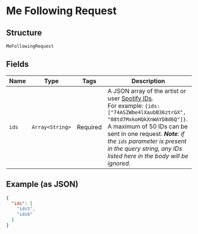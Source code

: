 
# Me Following Request

## Structure

`MeFollowingRequest`

## Fields

| Name | Type | Tags | Description |
|  --- | --- | --- | --- |
| `ids` | `Array<String>` | Required | A JSON array of the artist or user [Spotify IDs](/documentation/web-api/concepts/spotify-uris-ids).<br>For example: `{ids:["74ASZWbe4lXaubB36ztrGX", "08td7MxkoHQkXnWAYD8d6Q"]}`. A maximum of 50 IDs can be sent in one request. _**Note**: if the `ids` parameter is present in the query string, any IDs listed here in the body will be ignored._ |

## Example (as JSON)

```json
{
  "ids": [
    "ids5",
    "ids6"
  ]
}
```

